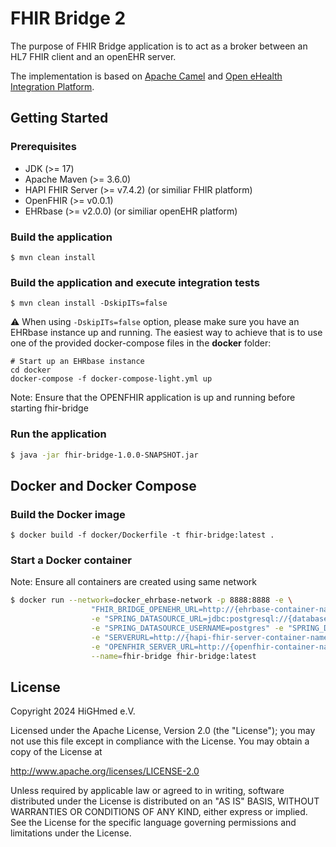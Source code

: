 # FHIR Bridge 2

The purpose of FHIR Bridge  application is to act as a broker between an HL7 FHIR client and an openEHR server.

The implementation is based on [Apache Camel](https://camel.apache.org/) and [Open eHealth Integration Platform](https://github.com/oehf/ipf).

## Getting Started

### Prerequisites

* JDK (>= 17)
* Apache Maven (>= 3.6.0)
* HAPI FHIR Server (>= v7.4.2) (or similiar FHIR platform)
* OpenFHIR (>= v0.0.1) 
* EHRbase (>= v2.0.0) (or similiar openEHR platform)


### Build the application

```shell script
$ mvn clean install
```

### Build the application and execute integration tests

```shell
$ mvn clean install -DskipITs=false
```

:warning: When using `-DskipITs=false` option, please make sure you have an EHRbase instance up and running. The easiest way to achieve that is to use one of the provided docker-compose files in the **docker** folder:

```shell script
# Start up an EHRbase instance
cd docker
docker-compose -f docker-compose-light.yml up
```
Note: Ensure that the OPENFHIR application is up and running before starting fhir-bridge
### Run the application

```bash
$ java -jar fhir-bridge-1.0.0-SNAPSHOT.jar
```

## Docker and Docker Compose

### Build the Docker image

```
$ docker build -f docker/Dockerfile -t fhir-bridge:latest . 
```

### Start a Docker container
Note: Ensure all containers are created using same network
```bash
$ docker run --network=docker_ehrbase-network -p 8888:8888 -e \
                  "FHIR_BRIDGE_OPENEHR_URL=http://{ehrbase-container-name or host}:8080/ehrbase/" \
                  -e "SPRING_DATASOURCE_URL=jdbc:postgresql://{database-container-name or host}:5432/fbridge" \
                  -e "SPRING_DATASOURCE_USERNAME=postgres" -e "SPRING_DATASOURCE_PASSWORD=postgres" \
                  -e "SERVERURL=http://{hapi-fhir-server-container-name or host}:8080/fhir" \
                  -e "OPENFHIR_SERVER_URL=http://{openfhir-container-name or host}:8090" \
                  --name=fhir-bridge fhir-bridge:latest
```

## License

Copyright 2024 HiGHmed e.V.

Licensed under the Apache License, Version 2.0 (the "License");
you may not use this file except in compliance with the License.
You may obtain a copy of the License at

http://www.apache.org/licenses/LICENSE-2.0

Unless required by applicable law or agreed to in writing, software
distributed under the License is distributed on an "AS IS" BASIS,
WITHOUT WARRANTIES OR CONDITIONS OF ANY KIND, either express or implied.
See the License for the specific language governing permissions and
limitations under the License.
